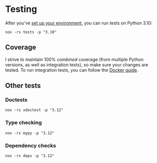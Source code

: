 # Testing

After you've [set up your environment][environment], you can run tests on Python 3.10:

```shell
nox -rs tests -p "3.10"
```

## Coverage

I strive to maintain 100% _combined_ coverage (from multiple Python versions, as well
as integration tests), so make sure your changes are tested. To run integration tests,
you can follow the [Docker guide][docker].

## Other tests

### Doctests

```shell
nox -rs xdoctest -p "3.12"
```

### Type checking

```shell
nox -rs mypy -p "3.12"
```

### Dependency checks

```shell
nox -rs deps -p "3.12"
```

[environment]: /contributing/environment
[docker]: /contributing/docker
